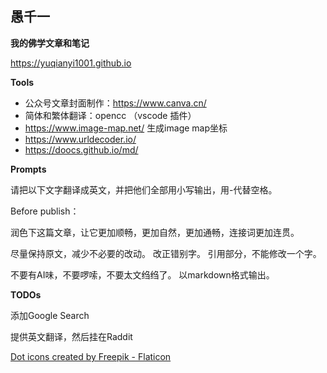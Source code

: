 
## 愚千一

**我的佛学文章和笔记**

https://yuqianyi1001.github.io


**Tools**
* 公众号文章封面制作：https://www.canva.cn/
* 简体和繁体翻译：opencc （vscode 插件）
* https://www.image-map.net/ 生成image map坐标
* https://www.urldecoder.io/
* https://doocs.github.io/md/

**Prompts**

请把以下文字翻译成英文，并把他们全部用小写输出，用-代替空格。



Before publish：

润色下这篇文章，让它更加顺畅，更加自然，更加通畅，连接词更加连贯。

尽量保持原文，减少不必要的改动。
改正错别字。
引用部分，不能修改一个字。

不要有AI味，不要啰嗦，不要太文绉绉了。
以markdown格式输出。

**TODOs**

添加Google Search

提供英文翻译，然后挂在Raddit



<a href="https://www.flaticon.com/free-icons/dot" title="dot icons">Dot icons created by Freepik - Flaticon</a>
